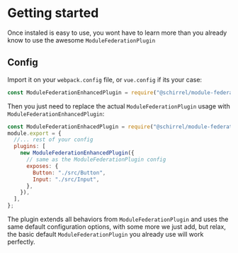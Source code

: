 # Getting started

Once instaled is easy to use, you wont have to learn more than you already know to use the awesome `ModuleFederationPlugin`

## Config 
Import it on your `webpack.config` file, or `vue.config` if its your case:
```js
const ModuleFederationEnhancedPlugin = require("@schirrel/module-federation-enhanced-plugin");
```

Then you just need to replace the actual `ModuleFederationPlugin` usage with `ModuleFederationEnhancedPlugin`:

```js
const ModuleFederationEnhacedPlugin = require("@schirrel/module-federation-enhanced-plugin");
module.export = {
  //... rest of your config
  plugins: [
    new ModuleFederationEnhancedPlugin({
      // same as the ModuleFederationPlugin config
      exposes: {
        Button: "./src/Button",
        Input: "./src/Input",
      },
    }),
  ],
};
```

The plugin extends all behaviors from `ModuleFederationPlugin` and uses the same default configuration options, with some more we just add, but relax, the basic default `ModuleFederationPlugin` you already use will work perfectly.
